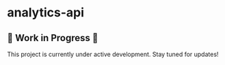 # analytics-api

## 🚧 Work in Progress 🚧
This project is currently under active development. Stay tuned for updates!
